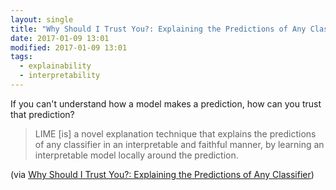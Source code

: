 ```yaml
---
layout: single
title: "Why Should I Trust You?: Explaining the Predictions of Any Classifier"
date: 2017-01-09 13:01
modified: 2017-01-09 13:01
tags:
  - explainability
  - interpretability
---
```


If you can't understand how a model makes a prediction, how can you trust that prediction?

> LIME [is] a novel explanation technique that explains the predictions of any classifier in an interpretable and faithful manner, by learning an interpretable model locally around the prediction.

(via [Why Should I Trust You?: Explaining the Predictions of Any Classifier](https://arxiv.org/abs/1602.04938))

